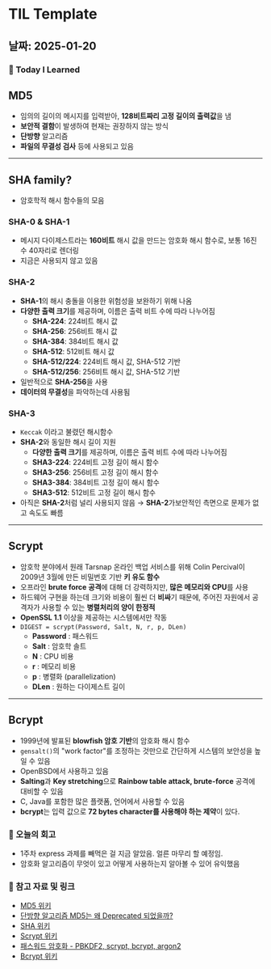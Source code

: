 # TIL Template

## 날짜: 2025-01-20

### 📖 Today I Learned
## MD5
- 임의의 길이의 메시지를 입력받아, **128비트짜리 고정 길이의 출력값**을 냄
- **보안적 결함**이 발생하여 현재는 권장하지 않는 방식
- **단방향** 알고리즘
- **파일의 무결성 검사** 등에 사용되고 있음

---

## SHA family?
- 암호학적 해시 함수들의 모음

### SHA-0 & SHA-1
- 메시지 다이제스트라는 **160비트** 해시 값을 만드는 암호화 해시 함수로, 보통 16진수 40자리로 렌더링
- 지금은 사용되지 않고 있음

### SHA-2
- **SHA-1**의 해시 충돌을 이용한 위험성을 보완하기 위해 나옴
- **다양한 출력 크기**를 제공하며, 이름은 출력 비트 수에 따라 나누어짐
    - **SHA-224**: 224비트 해시 값
    - **SHA-256**: 256비트 해시 값
    - **SHA-384**: 384비트 해시 값
    - **SHA-512**: 512비트 해시 값
    - **SHA-512/224**: 224비트 해시 값, SHA-512 기반
    - **SHA-512/256**: 256비트 해시 값, SHA-512 기반
- 일반적으로 **SHA-256**을 사용
- **데이터의 무결성**을 파악하는데 사용됨

### SHA-3
- `Keccak` 이라고 불렸던 해시함수
- **SHA-2**와 동일한 해시 길이 지원
    - **다양한 출력 크기**를 제공하며, 이름은 출력 비트 수에 따라 나누어짐
    - **SHA3-224**: 224비트 고정 길이 해시 함수
    - **SHA3-256**: 256비트 고정 길이 해시 함수
    - **SHA3-384**: 384비트 고정 길이 해시 함수
    - **SHA3-512**: 512비트 고정 길이 해시 함수
- 아직은 **SHA-2**처럼 널리 사용되지 않음 → **SHA-2**가보안적인 측면으로 문제가 없고 속도도 빠름

---

## Scrypt
- 암호학 분야에서 원래 Tarsnap 온라인 백업 서비스를 위해 Colin Percival이 2009년 3월에 만든 비밀번호 기반 **키 유도 함수**
- 오프라인 **brute force 공격**에 대해 더 강력하지만, **많은 메모리와 CPU**를 사용
- 하드웨어 구현을 하는데 크기와 비용이 훨씬 더 **비싸**기 때문에, 주어진 자원에서 공격자가 사용할 수 있는 **병렬처리의 양이 한정적**
- **OpenSSL 1.1** 이상을 제공하는 시스템에서만 작동
- `DIGEST = scrypt(Password, Salt, N, r, p, DLen)`
    - **Password** : 패스워드
    - **Salt** : 암호학 솔트
    - **N** : CPU 비용
    - **r** : 메모리 비용
    - **p** : 병렬화 (parallelization)
    - **DLen** : 원하는 다이제스트 길이

---

## Bcrypt
- 1999년에 발표된 **blowfish 암호 기반**의 암호화 해시 함수
- `gensalt()`의 "work factor"를 조정하는 것만으로 간단하게 시스템의 보안성을 높일 수 있음
- OpenBSD에서 사용하고 있음
- **Salting**과 **Key stretching**으로 **Rainbow table attack, brute-force** 공격에 대비할 수 있음
- C, Java를 포함한 많은 플랫폼, 언어에서 사용할 수 있음
- **bcrypt**는 입력 값으로 **72 bytes character를 사용해야 하는 제약**이 있다.

### 📝 오늘의 회고
- 1주차 express 과제를 빼먹은 걸 지금 알았음. 얼른 마무리 할 예정임.
- 암호화 알고리즘이 무엇이 있고 어떻게 사용하는지 알아볼 수 있어 유익했음

### 🔗 참고 자료 및 링크
- [MD5 위키](https://ko.wikipedia.org/wiki/MD5)
- [단방향 알고리즘 MD5는 왜 Deprecated 되었을까?](https://bimmm.tistory.com/55)
- [SHA 위키](https://en.wikipedia.org/wiki/Secure_Hash_Algorithms)
- [Scrypt 위키](https://en.wikipedia.org/wiki/Scrypt)
- [패스워드 암호화 - PBKDF2, scrypt, bcrypt, argon2](https://velog.io/@palza4dev/%ED%8C%A8%EC%8A%A4%EC%9B%8C%EB%93%9C-%EC%95%94%ED%98%B8%ED%99%94-PBKDF2-scrypt-bcrypt-argon2)
- [Bcrypt 위키](https://en.wikipedia.org/wiki/Bcrypt)
